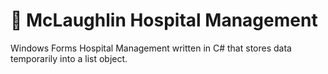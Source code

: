# 🏥 McLaughlin Hospital Management

Windows Forms Hospital Management written in C# that stores data temporarily into a list object.

